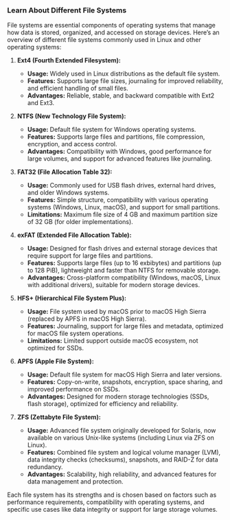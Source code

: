 ### Learn About Different File Systems

File systems are essential components of operating systems that manage how data is stored, organized, and accessed on storage devices. Here’s an overview of different file systems commonly used in Linux and other operating systems:

1. **Ext4 (Fourth Extended Filesystem):**
   - **Usage:** Widely used in Linux distributions as the default file system.
   - **Features:** Supports large file sizes, journaling for improved reliability, and efficient handling of small files.
   - **Advantages:** Reliable, stable, and backward compatible with Ext2 and Ext3.

2. **NTFS (New Technology File System):**
   - **Usage:** Default file system for Windows operating systems.
   - **Features:** Supports large files and partitions, file compression, encryption, and access control.
   - **Advantages:** Compatibility with Windows, good performance for large volumes, and support for advanced features like journaling.

3. **FAT32 (File Allocation Table 32):**
   - **Usage:** Commonly used for USB flash drives, external hard drives, and older Windows systems.
   - **Features:** Simple structure, compatibility with various operating systems (Windows, Linux, macOS), and support for small partitions.
   - **Limitations:** Maximum file size of 4 GB and maximum partition size of 32 GB (for older implementations).

4. **exFAT (Extended File Allocation Table):**
   - **Usage:** Designed for flash drives and external storage devices that require support for large files and partitions.
   - **Features:** Supports large files (up to 16 exbibytes) and partitions (up to 128 PiB), lightweight and faster than NTFS for removable storage.
   - **Advantages:** Cross-platform compatibility (Windows, macOS, Linux with additional drivers), suitable for modern storage devices.

5. **HFS+ (Hierarchical File System Plus):**
   - **Usage:** File system used by macOS prior to macOS High Sierra (replaced by APFS in macOS High Sierra).
   - **Features:** Journaling, support for large files and metadata, optimized for macOS file system operations.
   - **Limitations:** Limited support outside macOS ecosystem, not optimized for SSDs.

6. **APFS (Apple File System):**
   - **Usage:** Default file system for macOS High Sierra and later versions.
   - **Features:** Copy-on-write, snapshots, encryption, space sharing, and improved performance on SSDs.
   - **Advantages:** Designed for modern storage technologies (SSDs, flash storage), optimized for efficiency and reliability.

7. **ZFS (Zettabyte File System):**
   - **Usage:** Advanced file system originally developed for Solaris, now available on various Unix-like systems (including Linux via ZFS on Linux).
   - **Features:** Combined file system and logical volume manager (LVM), data integrity checks (checksums), snapshots, and RAID-Z for data redundancy.
   - **Advantages:** Scalability, high reliability, and advanced features for data management and protection.

Each file system has its strengths and is chosen based on factors such as performance requirements, compatibility with operating systems, and specific use cases like data integrity or support for large storage volumes.
